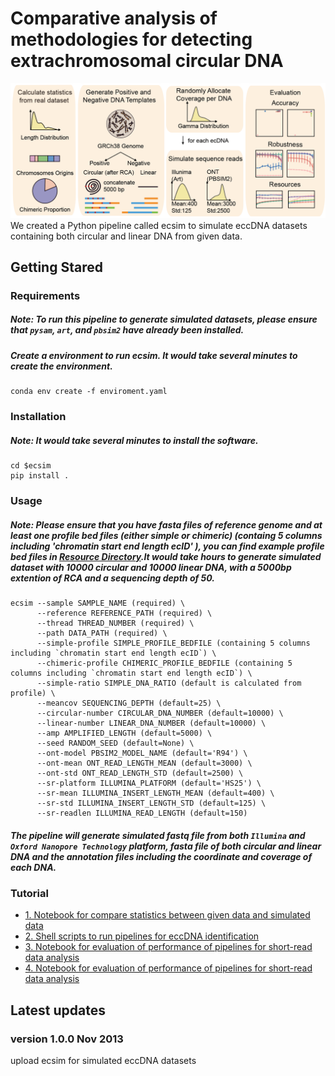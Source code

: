 # Comparative analysis of methodologies for detecting extrachromosomal circular DNA
![](figure/figure.png "Overview")
We created a Python pipeline called ecsim to simulate eccDNA datasets containing both circular and linear DNA from given data. 

## Getting Stared  
### Requirements
##### Note: To run this pipeline to generate simulated datasets, please ensure that `pysam`, `art`, and `pbsim2` have already been installed.
##### Create a environment to run ecsim. It would take several minutes to create the environment. 
```
conda env create -f enviroment.yaml 
```

### Installation
##### Note: It would take several minutes to install the software. 
```
cd $ecsim
pip install .
```

### Usage
##### Note: Please ensure that you have fasta files of reference genome and at least one profile bed files (either simple or chimeric) (containg 5 columns including 'chromatin start end length ecID' ), you can find example profile bed files in [Resource Directory](ecsim/ecsim/resource/).It would take hours to generate simulated dataset with 10000 circular and 10000 linear DNA, with a 5000bp extention of RCA and a sequencing depth of 50.  
```
ecsim --sample SAMPLE_NAME (required) \
      --reference REFERENCE_PATH (required) \
      --thread THREAD_NUMBER (required) \
      --path DATA_PATH (required) \
      --simple-profile SIMPLE_PROFILE_BEDFILE (containing 5 columns including `chromatin start end length ecID`) \
      --chimeric-profile CHIMERIC_PROFILE_BEDFILE (containing 5 columns including `chromatin start end length ecID`) \
      --simple-ratio SIMPLE_DNA_RATIO (default is calculated from profile) \
      --meancov SEQUENCING_DEPTH (default=25) \
      --circular-number CIRCULAR_DNA_NUMBER (default=10000) \
      --linear-number LINEAR_DNA_NUMBER (default=10000) \
      --amp AMPLIFIED_LENGTH (default=5000) \
      --seed RANDOM_SEED (default=None) \
      --ont-model PBSIM2_MODEL_NAME (default='R94') \
      --ont-mean ONT_READ_LENGTH_MEAN (default=3000) \
      --ont-std ONT_READ_LENGTH_STD (default=2500) \
      --sr-platform ILLUMINA_PLATFORM (default='HS25') \
      --sr-mean ILLUMINA_INSERT_LENGTH_MEAN (default=400) \
      --sr-std ILLUMINA_INSERT_LENGTH_STD (default=125) \
      --sr-readlen ILLUMINA_READ_LENGTH (default=150)
```
##### The pipeline will generate simulated fastq file from both `Illumina` and `Oxford Nanopore Technology` platform, fasta file of both circular and linear DNA and the annotation files including the coordinate and coverage of each DNA.

### Tutorial
* [1. Notebook for compare statistics between given data and simulated data]((scripts/001_Simulated_Visualization.ipynb))
* [2. Shell scripts to run pipelines for eccDNA identification](scripts/000_Upstream_analysis_pipeline_detecting_eccDNA.ipynb)
* [3. Notebook for evaluation of performance of pipelines for short-read data analysis](scripts/002_ShortRead_Evaluation.ipynb)
* [4. Notebook for evaluation of performance of pipelines for short-read data analysis](scripts/003_LongRead_Evaluation.ipynb)

## Latest updates
### version 1.0.0 Nov 2013
upload ecsim for simulated eccDNA datasets
